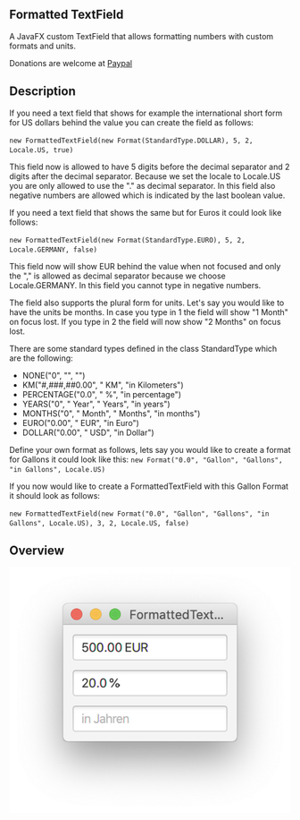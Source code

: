 ## Formatted TextField
A JavaFX custom TextField that allows formatting numbers with custom formats and units.

Donations are welcome at [Paypal](https://paypal.me/hans0l0)

## Description
If you need a text field that shows for example the international short form for US dollars behind the value you can create the field as follows:

`new FormattedTextField(new Format(StandardType.DOLLAR), 5, 2, Locale.US, true)`

This field now is allowed to have 5 digits before the decimal separator and 2 digits after the decimal separator.
Because we set the locale to Locale.US you are only allowed to use the "." as decimal separator.
In this field also negative numbers are allowed which is indicated by the last boolean value.

If you need a text field that shows the same but for Euros it could look like follows:

`new FormattedTextField(new Format(StandardType.EURO), 5, 2, Locale.GERMANY, false)`

This field now will show EUR behind the value when not focused and only the "," is allowed as decimal separator
because we choose Locale.GERMANY. In this field you cannot type in negative numbers.

The field also supports the plural form for units. Let's say you would like to have the units be months.
In case you type in 1 the field will show "1 Month" on focus lost.
If you type in 2 the field will now show "2 Months" on focus lost.

There are some standard types defined in the class StandardType which are the following:
* NONE("0", "", "")
* KM("#,###,##0.00", " KM", "in Kilometers")
* PERCENTAGE("0.0", " %", "in percentage")
* YEARS("0", " Year", " Years", "in years")
* MONTHS("0", " Month", " Months", "in months")
* EURO("0.00", " EUR", "in Euro")
* DOLLAR("0.00", " USD", "in Dollar")

Define your own format as follows, lets say you would like to create a format for 
Gallons it could look like this:
`new Format("0.0", "Gallon", "Gallons", "in Gallons", Locale.US)` 

If you now would like to create a FormattedTextField with this Gallon Format it should look as follows:

`new FormattedTextField(new Format("0.0", "Gallon", "Gallons", "in Gallons", Locale.US), 3, 2, Locale.US, false)`

## Overview
![Overview](https://raw.githubusercontent.com/HanSolo/formattedtextfield/master/FormattedTextField.png)
